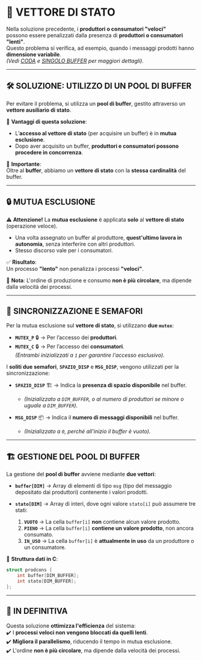# 🚀 VETTORE DI STATO 

Nella soluzione precedente, i **produttori o consumatori "veloci"**  
possono essere penalizzati dalla presenza di **produttori o consumatori "lenti"**.  
Questo problema si verifica, ad esempio, quando i messaggi prodotti hanno **dimensione variabile**.  
*(Vedi [CODA](#coda-circolare) e [SINGOLO BUFFER](../../SINGOLO_BUFFER/README.md)
 per maggiori dettagli).*


---

## 🛠️ SOLUZIONE: UTILIZZO DI UN POOL DI BUFFER  

Per evitare il problema, si utilizza un **pool di buffer**, gestito attraverso un **vettore ausiliario di stato**.  

🔹 **Vantaggi di questa soluzione**:
- L’**accesso al vettore di stato** (per acquisire un buffer) è in **mutua esclusione**.  
- Dopo aver acquisito un buffer, **produttori e consumatori possono procedere in concorrenza**.  

📌 **Importante**:  
Oltre al **buffer**, abbiamo un **vettore di stato** con la **stessa cardinalità** del buffer.  

---

## 🔒 MUTUA ESCLUSIONE  

⚠️ **Attenzione!** La **mutua esclusione** è applicata **solo** al **vettore di stato** (operazione veloce).  
- Una volta assegnato un buffer al produttore, **quest'ultimo lavora in autonomia**, senza interferire con altri produttori.  
- Stesso discorso vale per i consumatori.  

✅ **Risultato**:  
Un processo **"lento"** non penalizza i processi **"veloci"**.  

📌 **Nota**: L'ordine di produzione e consumo **non è più circolare**, ma dipende dalla velocità dei processi.  

---

## 🔑 SINCRONIZZAZIONE E SEMAFORI  

Per la mutua esclusione sul **vettore di stato**, si utilizzano **due `mutex`**:  

- **`MUTEX_P`** 🔒 → Per l’accesso dei **produttori**.  
- **`MUTEX_C`** 🔒 → Per l’accesso dei **consumatori**.  
*(Entrambi inizializzati a `1` per garantire l'accesso esclusivo).*  

I **soliti due semafori**, **`SPAZIO_DISP`** e **`MSG_DISP`**, vengono utilizzati per la sincronizzazione:  

- **`SPAZIO_DISP`** 🏗️ → Indica la **presenza di spazio disponibile** nel buffer.  
  - *(Inizializzato a `DIM_BUFFER`, o al numero di produttori se minore o uguale a `DIM_BUFFER`).*  

- **`MSG_DISP`** 📦 → Indica il **numero di messaggi disponibili** nel buffer.  
  - *(Inizializzato a `0`, perché all'inizio il buffer è vuoto).*  

---

## 🏗️ GESTIONE DEL POOL DI BUFFER  

La gestione del **pool di buffer** avviene mediante **due vettori**:

- **`buffer[DIM]`** → Array di elementi di tipo `msg` (tipo del messaggio depositato dai produttori) contenente i valori prodotti.  
- **`stato[DIM]`** → Array di interi, dove ogni valore `stato[i]` può assumere tre stati:  

  1. **`VUOTO`** → La cella `buffer[i]` **non** contiene alcun valore prodotto.  
  2. **`PIENO`** → La cella `buffer[i]` **contiene un valore prodotto**, non ancora consumato.  
  3. **`IN_USO`** → La cella `buffer[i]` è **attualmente in uso** da un produttore o un consumatore.  

💾 **Struttura dati in C**:

```c
struct prodcons {
    int buffer[DIM_BUFFER];
    int stato[DIM_BUFFER];
};
```
---

## 🏁 IN DEFINITIVA  

Questa soluzione **ottimizza l'efficienza** del sistema:  
✔️ I **processi veloci non vengono bloccati da quelli lenti**.  
✔️ **Migliora il parallelismo**, riducendo il tempo in mutua esclusione.  
✔️ L'ordine **non è più circolare**, ma dipende dalla velocità dei processi.  


